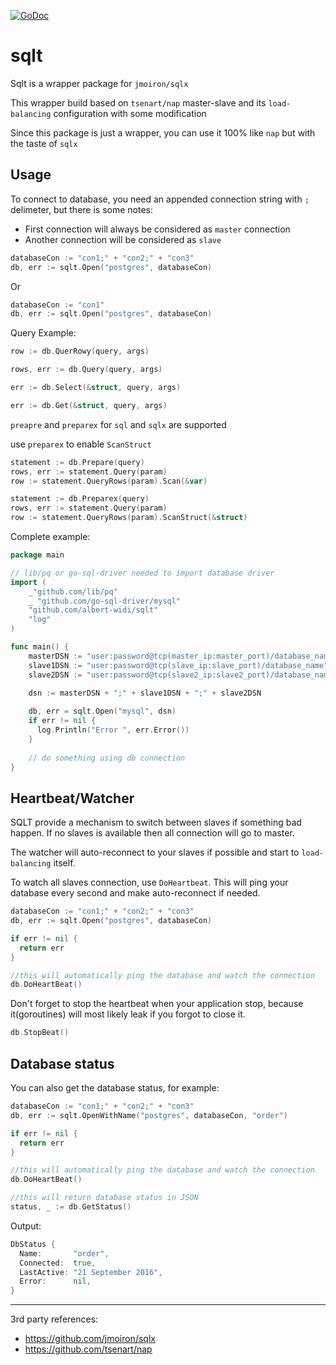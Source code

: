 [![GoDoc](https://godoc.org/github.com/albert-widi/sqlt?status.svg)](https://godoc.org/github.com/albert-widi/sqlt)

# sqlt

Sqlt is a wrapper package for `jmoiron/sqlx`

This wrapper build based on `tsenart/nap` master-slave and its `load-balancing` configuration with some modification

Since this package is just a wrapper, you can use it 100% like `nap` but with the taste of `sqlx`

Usage
------

To connect to database, you need an appended connection string with `;` delimeter, but there is some notes:
* First connection will always be considered as `master` connection
* Another connection will be considered as `slave`

```go
databaseCon := "con1;" + "con2;" + "con3"
db, err := sqlt.Open("postgres", databaseCon)
```

Or

```go
databaseCon := "con1"
db, err := sqlt.Open("postgres", databaseCon)
```

Query Example:

```go
row := db.QuerRowy(query, args)
```

```go
rows, err := db.Query(query, args)
```

```go
err := db.Select(&struct, query, args)
```

```go
err := db.Get(&struct, query, args)
```

`preapre` and `preparex` for `sql` and `sqlx` are supported

use `preparex` to enable `ScanStruct`

```go
statement := db.Prepare(query)
rows, err := statement.Query(param)
row := statement.QueryRows(param).Scan(&var)
```

```go
statement := db.Preparex(query)
rows, err := statement.Query(param)
row := statement.QueryRows(param).ScanStruct(&struct)
```

Complete example:

```go
package main

// lib/pq or go-sql-driver needed to import database driver
import (
    _"github.com/lib/pq"
    _ "github.com/go-sql-driver/mysql"
    "github.com/albert-widi/sqlt"
    "log"
)

func main() {
    masterDSN := "user:password@tcp(master_ip:master_port)/database_name"
    slave1DSN := "user:password@tcp(slave_ip:slave_port)/database_name"
    slave2DSN := "user:password@tcp(slave2_ip:slave2_port)/database_name"

    dsn := masterDSN + ";" + slave1DSN + ";" + slave2DSN
    
    db, err = sqlt.Open("mysql", dsn)
    if err != nil {
      log.Println("Error ", err.Error())
    }
    
    // do something using db connection
}
```

Heartbeat/Watcher
------

SQLT provide a mechanism to switch between slaves if something bad happen. If no slaves is available then all connection will go to master.

The watcher will auto-reconnect to your slaves if possible and start to `load-balancing` itself.

To watch all slaves connection, use `DoHeartbeat`. This will ping your database every second and make auto-reconnect if needed.

```go
databaseCon := "con1;" + "con2;" + "con3"
db, err := sqlt.Open("postgres", databaseCon)

if err != nil {
  return err
}

//this will automatically ping the database and watch the connection
db.DoHeartBeat()
```

Don't forget to stop the heartbeat when your application stop, because it(goroutines) will most likely leak if you forgot to close it.

```go
db.StopBeat()
```

Database status
------

You can also get the database status, for example:

```go
databaseCon := "con1;" + "con2;" + "con3"
db, err := sqlt.OpenWithName("postgres", databaseCon, "order")

if err != nil {
  return err
}

//this will automatically ping the database and watch the connection
db.DoHeartBeat()

//this will return database status in JSON
status, _ := db.GetStatus()
```

Output:

```go
DbStatus {
  Name:       "order",
  Connected:  true,
  LastActive: "21 September 2016",
  Error:      nil,
}
```


----------------------------------

3rd party references:
* https://github.com/jmoiron/sqlx
* https://github.com/tsenart/nap
